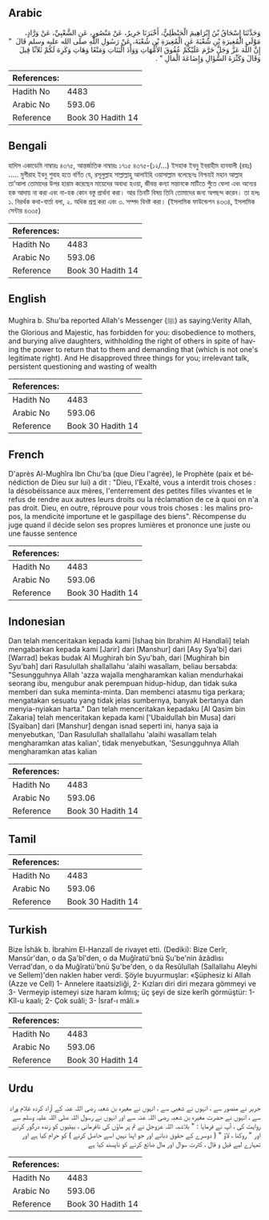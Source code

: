 ## Arabic


<div dir="rtl" lang="ar" style={{fontSize:'larger',backgroundColor:'#f8f9fa',padding:20}}>
وَحَدَّثَنَا إِسْحَاقُ بْنُ إِبْرَاهِيمَ الْحَنْظَلِيُّ، أَخْبَرَنَا جَرِيرٌ، عَنْ مَنْصُورٍ، عَنِ الشَّعْبِيِّ، عَنْ وَرَّادٍ، مَوْلَى الْمُغِيرَةِ بْنِ شُعْبَةَ عَنِ الْمُغِيرَةِ بْنِ شُعْبَةَ، عَنْ رَسُولِ اللَّهِ صلى الله عليه وسلم قَالَ ‏ "‏ إِنَّ اللَّهَ عَزَّ وَجَلَّ حَرَّمَ عَلَيْكُمْ عُقُوقَ الأُمَّهَاتِ وَوَأْدَ الْبَنَاتِ وَمَنْعًا وَهَاتِ وَكَرِهَ لَكُمْ ثَلاَثًا قِيلَ وَقَالَ وَكَثْرَةَ السُّؤَالِ وَإِضَاعَةَ الْمَالِ ‏"‏ ‏.‏
</div>
<div style={{backgroundColor:'#f8f9fa',padding:20, marginBottom: 10}}><table> <thead> <tr> <th>References:</th> <th></th> </tr> </thead> <tbody><tr><td>Hadith No</td><td>4483</td></tr><tr><td>Arabic No</td><td>593.06</td></tr><tr><td>Reference</td><td>Book 30 Hadith 14</td></tr></tbody></table></div>

## Bengali


<div dir="ltr" lang="bn" style={{fontSize:'larger',backgroundColor:'#f8f9fa',padding:20}}>
হাদিস একাডেমি নাম্বারঃ ৪৩৭৫, আন্তর্জাতিক নাম্বারঃ ১৭১৫ ৪৩৭৫-(১২/...) ইসহাক ইবনু ইবরাহীম হানযালী (রহঃ) ..... মুগীরাহ ইবনু শুবাহ হতে বর্ণিত যে, রসূলুল্লাহ সাল্লাল্লাহু আলাইহি ওয়াসাল্লাম বলেছেনঃ নিশ্চয়ই মহান আল্লাহ তা’আলা তোমাদের উপর হারাম করেছেন মায়েদের অবাধ্য হওয়া, জীবন্ত কন্যা সন্তানকে মাটিতে পুঁতে ফেলা এবং অন্যের হক আদায় না করা এবং না-হক কোন বস্তু প্রার্থনা করা। আর তিনটি বিষয় তিনি তোমাদের জন্য অপছন্দ করেন। তা হলঃ ১. নিরর্থক কথা-বার্তা বলা, ২. অধিক প্রশ্ন করা এবং ৩. সম্পদ বিনষ্ট করা। (ইসলামিক ফাউন্ডেশন ৪৩৩৪, ইসলামিক সেন্টার ৪৩৩৫)
</div>
<div style={{backgroundColor:'#f8f9fa',padding:20, marginBottom: 10}}><table> <thead> <tr> <th>References:</th> <th></th> </tr> </thead> <tbody><tr><td>Hadith No</td><td>4483</td></tr><tr><td>Arabic No</td><td>593.06</td></tr><tr><td>Reference</td><td>Book 30 Hadith 14</td></tr></tbody></table></div>

## English


<div dir="ltr" lang="en" style={{fontSize:'larger',backgroundColor:'#f8f9fa',padding:20}}>
Mughira b. Shu'ba reported Allah's Messenger (ﷺ) as saying:Verity Allah, the Glorious and Majestic, has forbidden for you: disobedience to mothers, and burying alive daughters, withholding the right of others in spite of having the power to return that to them and demanding that (which is not one's legitimate right). And He disapproved three things for you; irrelevant talk, persistent questioning and wasting of wealth
</div>
<div style={{backgroundColor:'#f8f9fa',padding:20, marginBottom: 10}}><table> <thead> <tr> <th>References:</th> <th></th> </tr> </thead> <tbody><tr><td>Hadith No</td><td>4483</td></tr><tr><td>Arabic No</td><td>593.06</td></tr><tr><td>Reference</td><td>Book 30 Hadith 14</td></tr></tbody></table></div>

## French


<div dir="ltr" lang="fr" style={{fontSize:'larger',backgroundColor:'#f8f9fa',padding:20}}>
D'après Al-Mughîra Ibn Chu'ba (que Dieu l'agrée), le Prophète (paix et bénédiction de Dieu sur lui) a dit : "Dieu, l'Exalté, vous a interdit trois choses : la désobéissance aux mères, l'enterrement des petites filles vivantes et le refus de rendre aux autres leurs droits ou la réclamation de ce à quoi on n'a pas droit. Dieu, en outre, réprouve pour vous trois choses : les malins propos, la mendicité importune et le gaspillage des biens". Récompense du juge quand il décide selon ses propres lumières et prononce une juste ou une fausse sentence
</div>
<div style={{backgroundColor:'#f8f9fa',padding:20, marginBottom: 10}}><table> <thead> <tr> <th>References:</th> <th></th> </tr> </thead> <tbody><tr><td>Hadith No</td><td>4483</td></tr><tr><td>Arabic No</td><td>593.06</td></tr><tr><td>Reference</td><td>Book 30 Hadith 14</td></tr></tbody></table></div>

## Indonesian


<div dir="ltr" lang="id" style={{fontSize:'larger',backgroundColor:'#f8f9fa',padding:20}}>
Dan telah menceritakan kepada kami [Ishaq bin Ibrahim Al Handlali] telah mengabarkan kepada kami [Jarir] dari [Manshur] dari [Asy Sya'bi] dari [Warrad] bekas budak Al Mughirah bin Syu'bah, dari [Mughirah bin Syu'bah] dari Rasulullah shallallahu 'alaihi wasallam, beliau bersabda: "Sesungguhnya Allah 'azza wajalla mengharamkan kalian mendurhakai seorang ibu, mengubur anak perempuan hidup-hidup, dan tidak suka memberi dan suka meminta-minta. Dan membenci atasmu tiga perkara; mengatakan sesuatu yang tidak jelas sumbernya, banyak bertanya dan menyia-nyiakan harta." Dan telah menceritakan kepadaku [Al Qasim bin Zakaria] telah menceritakan kepada kami ['Ubaidullah bin Musa] dari [Syaiban] dari [Manshur] dengan isnad seperti ini, hanya saja ia menyebutkan, 'Dan Rasulullah shallallahu 'alaihi wasallam telah mengharamkan atas kalian', tidak menyebutkan, 'Sesungguhnya Allah mengharamkan atas kalian
</div>
<div style={{backgroundColor:'#f8f9fa',padding:20, marginBottom: 10}}><table> <thead> <tr> <th>References:</th> <th></th> </tr> </thead> <tbody><tr><td>Hadith No</td><td>4483</td></tr><tr><td>Arabic No</td><td>593.06</td></tr><tr><td>Reference</td><td>Book 30 Hadith 14</td></tr></tbody></table></div>

## Tamil


<div dir="ltr" lang="ta" style={{fontSize:'larger',backgroundColor:'#f8f9fa',padding:20}}>

</div>
<div style={{backgroundColor:'#f8f9fa',padding:20, marginBottom: 10}}><table> <thead> <tr> <th>References:</th> <th></th> </tr> </thead> <tbody><tr><td>Hadith No</td><td>4483</td></tr><tr><td>Arabic No</td><td>593.06</td></tr><tr><td>Reference</td><td>Book 30 Hadith 14</td></tr></tbody></table></div>

## Turkish


<div dir="ltr" lang="tr" style={{fontSize:'larger',backgroundColor:'#f8f9fa',padding:20}}>
Bize İshâk b. İbrahim El-Hanzalî de rivayet etti. (Dediki): Bize Cerîr, Mansûr'dan, o da Şa'bî'den, o da Muğîratü'bnü Şu'be'nin âzâdlısı Verrad'dan, o da Muğîratü'bnü Şu'be'den, o da Resûlullah (Sallallahu Aleyhi ve Sellem)'den naklen haber verdi. Şöyle buyurmuşlar: «Şüphesiz ki Allah (Azze ve Cell) 1- Annelere itaatsizliği, 2- Kızları diri diri mezara gömmeyi ve 3- Vermeyip istemeyi size haram kılmış; üç şeyi de size kerîh görmüştür: 1- Kîl-u kaali; 2- Çok suâli; 3- İsraf-ı mâli.»
</div>
<div style={{backgroundColor:'#f8f9fa',padding:20, marginBottom: 10}}><table> <thead> <tr> <th>References:</th> <th></th> </tr> </thead> <tbody><tr><td>Hadith No</td><td>4483</td></tr><tr><td>Arabic No</td><td>593.06</td></tr><tr><td>Reference</td><td>Book 30 Hadith 14</td></tr></tbody></table></div>

## Urdu


<div dir="rtl" lang="ur" style={{fontSize:'larger',backgroundColor:'#f8f9fa',padding:20}}>
جریر نے منصور سے ، انہوں نے شعبی سے ، انہوں نے مغیرہ بن شعبہ رضی اللہ عنہ کے آزاد کردہ غلام وراد سے ، انہوں نے حضرت مغیرہ بن شعبہ رضی اللہ عنہ سے اور انہوں نے رسول اللہ صلی اللہ علیہ وسلم سے روایت کی ، آپ نے فرمایا : " بلاشبہ اللہ عزوجل نے تم پر ماؤں کی نافرمانی ، بیٹیوں کو زندہ درگور کرنے اور " روکنا ، لاؤ " ( دوسرے کے حقوق دبانے اور جو اپنا نہیں اسے حاصل کرنے ) کو حرام کیا ہے اور تمہارے لیے قیل و قال ، کثرتِ سوال اور مال ضائع کرنے کو ناپسند کیا ہے
</div>
<div style={{backgroundColor:'#f8f9fa',padding:20, marginBottom: 10}}><table> <thead> <tr> <th>References:</th> <th></th> </tr> </thead> <tbody><tr><td>Hadith No</td><td>4483</td></tr><tr><td>Arabic No</td><td>593.06</td></tr><tr><td>Reference</td><td>Book 30 Hadith 14</td></tr></tbody></table></div>